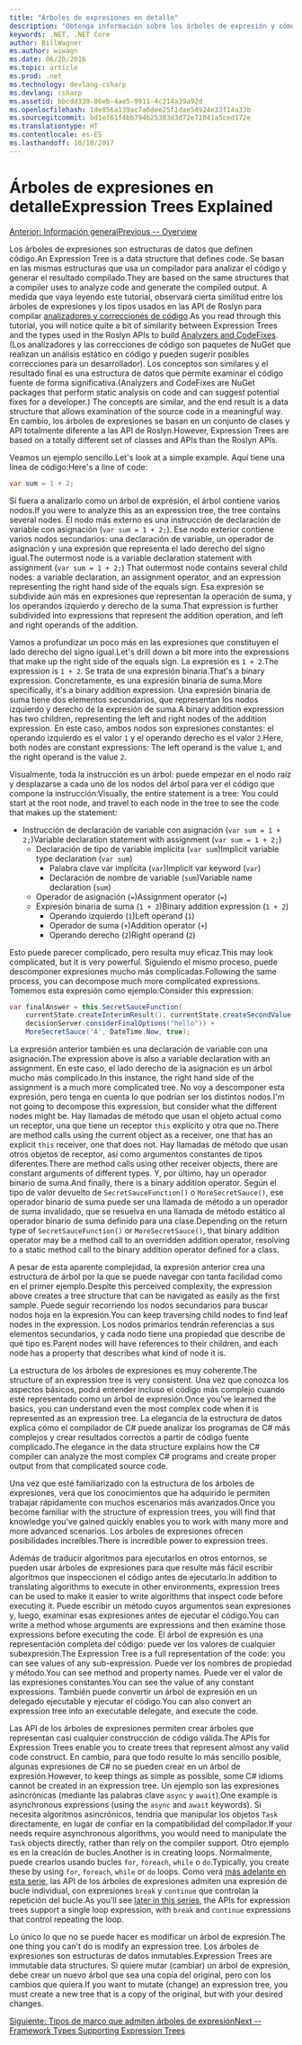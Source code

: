 ```yaml
---
title: "Árboles de expresiones en detalle"
description: "Obtenga información sobre los árboles de expresión y cómo son útiles en la traducción de algoritmos para la ejecución externa y la inspección de código antes de ejecutarlo."
keywords: .NET, .NET Core
author: BillWagner
ms.author: wiwagn
ms.date: 06/20/2016
ms.topic: article
ms.prod: .net
ms.technology: devlang-csharp
ms.devlang: csharp
ms.assetid: bbcdd339-86eb-4ae5-9911-4c214a39a92d
ms.openlocfilehash: 1de856a139ac7a6dee25f1dae54924e33f14a33b
ms.sourcegitcommit: bd1ef61f4bb794b25383d3d72e71041a5ced172e
ms.translationtype: HT
ms.contentlocale: es-ES
ms.lasthandoff: 10/18/2017
---
```

# <a name="expression-trees-explained"></a><span data-ttu-id="59e32-104">Árboles de expresiones en detalle</span><span class="sxs-lookup"><span data-stu-id="59e32-104">Expression Trees Explained</span></span>

[<span data-ttu-id="59e32-105">Anterior: Información general</span><span class="sxs-lookup"><span data-stu-id="59e32-105">Previous -- Overview</span></span>](expression-trees.md)

<span data-ttu-id="59e32-106">Los árboles de expresiones son estructuras de datos que definen código.</span><span class="sxs-lookup"><span data-stu-id="59e32-106">An Expression Tree is a data structure that defines code.</span></span> <span data-ttu-id="59e32-107">Se basan en las mismas estructuras que usa un compilador para analizar el código y generar el resultado compilado.</span><span class="sxs-lookup"><span data-stu-id="59e32-107">They are based on the same structures that a compiler uses to analyze code and generate the compiled output.</span></span> <span data-ttu-id="59e32-108">A medida que vaya leyendo este tutorial, observará cierta similitud entre los árboles de expresiones y los tipos usados en las API de Roslyn para compilar [analizadores y correcciones de código](https://github.com/dotnet/roslyn-analyzers).</span><span class="sxs-lookup"><span data-stu-id="59e32-108">As you read through this tutorial, you will notice quite a bit of similarity between Expression Trees and the types used in the Roslyn APIs to build [Analyzers and CodeFixes](https://github.com/dotnet/roslyn-analyzers).</span></span>
<span data-ttu-id="59e32-109">(Los analizadores y las correcciones de código son paquetes de NuGet que realizan un análisis estático en código y pueden sugerir posibles correcciones para un desarrollador). Los conceptos son similares y el resultado final es una estructura de datos que permite examinar el código fuente de forma significativa.</span><span class="sxs-lookup"><span data-stu-id="59e32-109">(Analyzers and CodeFixes are NuGet packages that perform static analysis on code and can suggest potential fixes for a developer.) The concepts are similar, and the end result is a data structure that allows examination of the source code in a meaningful way.</span></span> <span data-ttu-id="59e32-110">En cambio, los árboles de expresiones se basan en un conjunto de clases y API totalmente diferente a las API de Roslyn.</span><span class="sxs-lookup"><span data-stu-id="59e32-110">However, Expression Trees are based on a totally different set of classes and APIs than the Roslyn APIs.</span></span>
    
<span data-ttu-id="59e32-111">Veamos un ejemplo sencillo.</span><span class="sxs-lookup"><span data-stu-id="59e32-111">Let's look at a simple example.</span></span>
<span data-ttu-id="59e32-112">Aquí tiene una línea de código:</span><span class="sxs-lookup"><span data-stu-id="59e32-112">Here's a line of code:</span></span>
```csharp
var sum = 1 + 2;
```
<span data-ttu-id="59e32-113">Si fuera a analizarlo como un árbol de expresión, el árbol contiene varios nodos.</span><span class="sxs-lookup"><span data-stu-id="59e32-113">If you were to analyze this as an expression tree, the tree contains several nodes.</span></span>
<span data-ttu-id="59e32-114">El nodo más externo es una instrucción de declaración de variable con asignación (`var sum = 1 + 2;`). Ese nodo exterior contiene varios nodos secundarios: una declaración de variable, un operador de asignación y una expresión que representa el lado derecho del signo igual.</span><span class="sxs-lookup"><span data-stu-id="59e32-114">The outermost node is a variable declaration statement with assignment (`var sum = 1 + 2;`) That outermost node contains several child nodes: a variable declaration, an assignment operator, and an expression representing the right hand side of the equals sign.</span></span> <span data-ttu-id="59e32-115">Esa expresión se subdivide aún más en expresiones que representan la operación de suma, y los operandos izquierdo y derecho de la suma.</span><span class="sxs-lookup"><span data-stu-id="59e32-115">That expression is further subdivided into expressions that represent the addition operation, and left and right operands of the addition.</span></span>

<span data-ttu-id="59e32-116">Vamos a profundizar un poco más en las expresiones que constituyen el lado derecho del signo igual.</span><span class="sxs-lookup"><span data-stu-id="59e32-116">Let's drill down a bit more into the expressions that make up the right side of the equals sign.</span></span>
<span data-ttu-id="59e32-117">La expresión es `1 + 2`.</span><span class="sxs-lookup"><span data-stu-id="59e32-117">The expression is `1 + 2`.</span></span> <span data-ttu-id="59e32-118">Se trata de una expresión binaria.</span><span class="sxs-lookup"><span data-stu-id="59e32-118">That's a binary expression.</span></span> <span data-ttu-id="59e32-119">Concretamente, es una expresión binaria de suma.</span><span class="sxs-lookup"><span data-stu-id="59e32-119">More specifically, it's a binary addition expression.</span></span> <span data-ttu-id="59e32-120">Una expresión binaria de suma tiene dos elementos secundarios, que representan los nodos izquierdo y derecho de la expresión de suma.</span><span class="sxs-lookup"><span data-stu-id="59e32-120">A binary addition expression has two children, representing the left and right nodes of the addition expression.</span></span> <span data-ttu-id="59e32-121">En este caso, ambos nodos son expresiones constantes: el operando izquierdo es el valor `1` y el operando derecho es el valor `2`.</span><span class="sxs-lookup"><span data-stu-id="59e32-121">Here, both nodes are constant expressions: The left operand is the value `1`, and the right operand is the value `2`.</span></span>

<span data-ttu-id="59e32-122">Visualmente, toda la instrucción es un árbol: puede empezar en el nodo raíz y desplazarse a cada uno de los nodos del árbol para ver el código que compone la instrucción:</span><span class="sxs-lookup"><span data-stu-id="59e32-122">Visually, the entire statement is a tree: You could start at the root node, and travel to each node in the tree to see the code that makes up the statement:</span></span>

- <span data-ttu-id="59e32-123">Instrucción de declaración de variable con asignación (`var sum = 1 + 2;`)</span><span class="sxs-lookup"><span data-stu-id="59e32-123">Variable declaration statement with assignment (`var sum = 1 + 2;`)</span></span>
    * <span data-ttu-id="59e32-124">Declaración de tipo de variable implícita (`var sum`)</span><span class="sxs-lookup"><span data-stu-id="59e32-124">Implicit variable type declaration (`var sum`)</span></span>
        - <span data-ttu-id="59e32-125">Palabra clave var implícita (`var`)</span><span class="sxs-lookup"><span data-stu-id="59e32-125">Implicit var keyword (`var`)</span></span>
        - <span data-ttu-id="59e32-126">Declaración de nombre de variable (`sum`)</span><span class="sxs-lookup"><span data-stu-id="59e32-126">Variable name declaration (`sum`)</span></span>
    * <span data-ttu-id="59e32-127">Operador de asignación (`=`)</span><span class="sxs-lookup"><span data-stu-id="59e32-127">Assignment operator (`=`)</span></span>
    * <span data-ttu-id="59e32-128">Expresión binaria de suma (`1 + 2`)</span><span class="sxs-lookup"><span data-stu-id="59e32-128">Binary addition expression (`1 + 2`)</span></span>
        - <span data-ttu-id="59e32-129">Operando izquierdo (`1`)</span><span class="sxs-lookup"><span data-stu-id="59e32-129">Left operand (`1`)</span></span>
        - <span data-ttu-id="59e32-130">Operador de suma (`+`)</span><span class="sxs-lookup"><span data-stu-id="59e32-130">Addition operator (`+`)</span></span>
        - <span data-ttu-id="59e32-131">Operando derecho (`2`)</span><span class="sxs-lookup"><span data-stu-id="59e32-131">Right operand (`2`)</span></span>

<span data-ttu-id="59e32-132">Esto puede parecer complicado, pero resulta muy eficaz.</span><span class="sxs-lookup"><span data-stu-id="59e32-132">This may look complicated, but it is very powerful.</span></span> <span data-ttu-id="59e32-133">Siguiendo el mismo proceso, puede descomponer expresiones mucho más complicadas.</span><span class="sxs-lookup"><span data-stu-id="59e32-133">Following the same process, you can decompose much more complicated expressions.</span></span> <span data-ttu-id="59e32-134">Tomemos esta expresión como ejemplo:</span><span class="sxs-lookup"><span data-stu-id="59e32-134">Consider this expression:</span></span>
```csharp
var finalAnswer = this.SecretSauceFunction(
    currentState.createInterimResult(), currentState.createSecondValue(1, 2),
    decisionServer.considerFinalOptions("hello")) +
    MoreSecretSauce('A', DateTime.Now, true);
```

<span data-ttu-id="59e32-135">La expresión anterior también es una declaración de variable con una asignación.</span><span class="sxs-lookup"><span data-stu-id="59e32-135">The expression above is also a variable declaration with an assignment.</span></span>
<span data-ttu-id="59e32-136">En este caso, el lado derecho de la asignación es un árbol mucho más complicado.</span><span class="sxs-lookup"><span data-stu-id="59e32-136">In this instance, the right hand side of the assignment is a much more complicated tree.</span></span>
<span data-ttu-id="59e32-137">No voy a descomponer esta expresión, pero tenga en cuenta lo que podrían ser los distintos nodos.</span><span class="sxs-lookup"><span data-stu-id="59e32-137">I'm not going to decompose this expression, but consider what the different nodes might be.</span></span> <span data-ttu-id="59e32-138">Hay llamadas de método que usan el objeto actual como un receptor, una que tiene un receptor `this` explícito y otra que no.</span><span class="sxs-lookup"><span data-stu-id="59e32-138">There are method calls using the current object as a receiver, one that has an explicit `this` receiver, one that does not.</span></span> <span data-ttu-id="59e32-139">Hay llamadas de método que usan otros objetos de receptor, así como argumentos constantes de tipos diferentes.</span><span class="sxs-lookup"><span data-stu-id="59e32-139">There are method calls using other receiver objects, there are constant arguments of different types.</span></span> <span data-ttu-id="59e32-140">Y, por último, hay un operador binario de suma.</span><span class="sxs-lookup"><span data-stu-id="59e32-140">And finally, there is a binary addition operator.</span></span> <span data-ttu-id="59e32-141">Según el tipo de valor devuelto de `SecretSauceFunction()` o `MoreSecretSauce()`, ese operador binario de suma puede ser una llamada de método a un operador de suma invalidado, que se resuelva en una llamada de método estático al operador binario de suma definido para una clase.</span><span class="sxs-lookup"><span data-stu-id="59e32-141">Depending on the return type of `SecretSauceFunction()` or `MoreSecretSauce()`, that binary addition operator may be a method call to an overridden addition operator, resolving to a static method call to the binary addition operator defined for a class.</span></span>

<span data-ttu-id="59e32-142">A pesar de esta aparente complejidad, la expresión anterior crea una estructura de árbol por la que se puede navegar con tanta facilidad como en el primer ejemplo.</span><span class="sxs-lookup"><span data-stu-id="59e32-142">Despite this perceived complexity, the expression above creates a tree structure that can be navigated as easily as the first sample.</span></span> <span data-ttu-id="59e32-143">Puede seguir recorriendo los nodos secundarios para buscar nodos hoja en la expresión.</span><span class="sxs-lookup"><span data-stu-id="59e32-143">You can keep traversing child nodes to find leaf nodes in the expression.</span></span> <span data-ttu-id="59e32-144">Los nodos primarios tendrán referencias a sus elementos secundarios, y cada nodo tiene una propiedad que describe de qué tipo es.</span><span class="sxs-lookup"><span data-stu-id="59e32-144">Parent nodes will have references to their children, and each node has a property that describes what kind of node it is.</span></span>

<span data-ttu-id="59e32-145">La estructura de los árboles de expresiones es muy coherente.</span><span class="sxs-lookup"><span data-stu-id="59e32-145">The structure of an expression tree is very consistent.</span></span> <span data-ttu-id="59e32-146">Una vez que conozca los aspectos básicos, podrá entender incluso el código más complejo cuando esté representado como un árbol de expresión.</span><span class="sxs-lookup"><span data-stu-id="59e32-146">Once you've learned the basics, you can understand even the most complex code when it is represented as an expression tree.</span></span> <span data-ttu-id="59e32-147">La elegancia de la estructura de datos explica cómo el compilador de C# puede analizar los programas de C# más complejos y crear resultados correctos a partir de código fuente complicado.</span><span class="sxs-lookup"><span data-stu-id="59e32-147">The elegance in the data structure explains how the C# compiler can analyze the most complex C# programs and create proper output from that complicated source code.</span></span>

<span data-ttu-id="59e32-148">Una vez que esté familiarizado con la estructura de los árboles de expresiones, verá que los conocimientos que ha adquirido le permiten trabajar rápidamente con muchos escenarios más avanzados.</span><span class="sxs-lookup"><span data-stu-id="59e32-148">Once you become familiar with the structure of expression trees, you will find that knowledge you've gained quickly enables you to work with many more and more advanced scenarios.</span></span> <span data-ttu-id="59e32-149">Los árboles de expresiones ofrecen posibilidades increíbles.</span><span class="sxs-lookup"><span data-stu-id="59e32-149">There is incredible power to expression trees.</span></span>

<span data-ttu-id="59e32-150">Además de traducir algoritmos para ejecutarlos en otros entornos, se pueden usar árboles de expresiones para que resulte más fácil escribir algoritmos que inspeccionen el código antes de ejecutarlo.</span><span class="sxs-lookup"><span data-stu-id="59e32-150">In addition to translating algorithms to execute in other environments, expression trees can be used to make it easier to write algorithms that inspect code before executing it.</span></span> <span data-ttu-id="59e32-151">Puede escribir un método cuyos argumentos sean expresiones y, luego, examinar esas expresiones antes de ejecutar el código.</span><span class="sxs-lookup"><span data-stu-id="59e32-151">You can write a method whose arguments are expressions and then examine those expressions before executing the code.</span></span> <span data-ttu-id="59e32-152">El árbol de expresión es una representación completa del código: puede ver los valores de cualquier subexpresión.</span><span class="sxs-lookup"><span data-stu-id="59e32-152">The Expression Tree is a full representation of the code: you can see values of any sub-expression.</span></span>
<span data-ttu-id="59e32-153">Puede ver los nombres de propiedad y método.</span><span class="sxs-lookup"><span data-stu-id="59e32-153">You can see method and property names.</span></span> <span data-ttu-id="59e32-154">Puede ver el valor de las expresiones constantes.</span><span class="sxs-lookup"><span data-stu-id="59e32-154">You can see the value of any constant expressions.</span></span>
<span data-ttu-id="59e32-155">También puede convertir un árbol de expresión en un delegado ejecutable y ejecutar el código.</span><span class="sxs-lookup"><span data-stu-id="59e32-155">You can also convert an expression tree into an executable delegate, and execute the code.</span></span>

<span data-ttu-id="59e32-156">Las API de los árboles de expresiones permiten crear árboles que representan casi cualquier construcción de código válida.</span><span class="sxs-lookup"><span data-stu-id="59e32-156">The APIs for Expression Trees enable you to create trees that represent almost any valid code construct.</span></span> <span data-ttu-id="59e32-157">En cambio, para que todo resulte lo más sencillo posible, algunas expresiones de C# no se pueden crear en un árbol de expresión.</span><span class="sxs-lookup"><span data-stu-id="59e32-157">However, to keep things as simple as possible, some C# idioms cannot be created in an expression tree.</span></span> <span data-ttu-id="59e32-158">Un ejemplo son las expresiones asincrónicas (mediante las palabras clave `async` y `await`).</span><span class="sxs-lookup"><span data-stu-id="59e32-158">One example is asynchronous expressions (using the `async` and `await` keywords).</span></span> <span data-ttu-id="59e32-159">Si necesita algoritmos asincrónicos, tendría que manipular los objetos `Task` directamente, en lugar de confiar en la compatibilidad del compilador.</span><span class="sxs-lookup"><span data-stu-id="59e32-159">If your needs require asynchronous algorithms, you would need to manipulate the `Task` objects directly, rather than rely on the compiler support.</span></span> <span data-ttu-id="59e32-160">Otro ejemplo es en la creación de bucles.</span><span class="sxs-lookup"><span data-stu-id="59e32-160">Another is in creating loops.</span></span> <span data-ttu-id="59e32-161">Normalmente, puede crearlos usando bucles `for`, `foreach`, `while` o `do`.</span><span class="sxs-lookup"><span data-stu-id="59e32-161">Typically, you create these by using `for`, `foreach`, `while` or `do` loops.</span></span> <span data-ttu-id="59e32-162">Como verá [más adelante en esta serie](expression-trees-building.md), las API de los árboles de expresiones admiten una expresión de bucle individual, con expresiones `break` y `continue` que controlan la repetición del bucle.</span><span class="sxs-lookup"><span data-stu-id="59e32-162">As you'll see [later in this series](expression-trees-building.md), the APIs for expression trees support a single loop expression, with `break` and `continue` expressions that control repeating the loop.</span></span>

<span data-ttu-id="59e32-163">Lo único lo que no se puede hacer es modificar un árbol de expresión.</span><span class="sxs-lookup"><span data-stu-id="59e32-163">The one thing you can't do is modify an expression tree.</span></span>  <span data-ttu-id="59e32-164">Los árboles de expresiones son estructuras de datos inmutables.</span><span class="sxs-lookup"><span data-stu-id="59e32-164">Expression Trees are immutable data structures.</span></span> <span data-ttu-id="59e32-165">Si quiere mutar (cambiar) un árbol de expresión, debe crear un nuevo árbol que sea una copia del original, pero con los cambios que quiera.</span><span class="sxs-lookup"><span data-stu-id="59e32-165">If you want to mutate (change) an expression tree, you must create a new tree that is a copy of the original, but with your desired changes.</span></span> 

[<span data-ttu-id="59e32-166">Siguiente: Tipos de marco que admiten árboles de expresión</span><span class="sxs-lookup"><span data-stu-id="59e32-166">Next -- Framework Types Supporting Expression Trees</span></span>](expression-classes.md)
